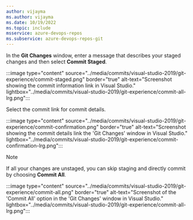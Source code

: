 ```yaml
---
author: vijayma
ms.author: vijayma
ms.date: 10/19/2022
ms.topic: include
msservice: azure-devops-repos
ms.subservice: azure-devops-repos-git
---
```


In the **Git Changes** window, enter a message that describes your staged changes and then select **Commit Staged**.

:::image type="content" source="../media/commits/visual-studio-2019/git-experience/commit-staged.png" border="true" alt-text="Screenshot showing the commit information link in Visual Studio." lightbox="../media/commits/visual-studio-2019/git-experience/commit-all-lrg.png":::

Select the commit link for commit details.

:::image type="content" source="../media/commits/visual-studio-2019/git-experience/commit-confirmation.png" border="true" alt-text="Screenshot showing the commit details link the 'Git Changes' window in Visual Studio." lightbox="../media/commits/visual-studio-2019/git-experience/commit-confirmation-lrg.png":::

> [!NOTE]
> If all your changes are unstaged, you can skip staging and directly commit by choosing **Commit All**.
>
> :::image type="content" source="../media/commits/visual-studio-2019/git-experience/commit-all.png" border="true" alt-text="Screenshot of the 'Commit All' option in the 'Git Changes' window in Visual Studio." lightbox="../media/commits/visual-studio-2019/git-experience/commit-all-lrg.png":::

